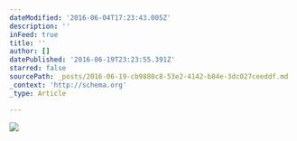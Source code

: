 ```yaml
---
dateModified: '2016-06-04T17:23:43.005Z'
description: ''
inFeed: true
title: ''
author: []
datePublished: '2016-06-19T23:23:55.391Z'
starred: false
sourcePath: _posts/2016-06-19-cb9880c8-53e2-4142-b84e-3dc027ceeddf.md
_context: 'http://schema.org'
_type: Article

---
```

![](https://the-grid-user-content.s3-us-west-2.amazonaws.com/c15a0486-9280-49e5-9d6c-5b9b17a52c5e.jpg)